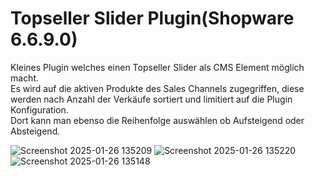 # Topseller Slider Plugin(Shopware 6.6.9.0)
Kleines Plugin welches einen Topseller Slider als CMS Element möglich macht.<br>
Es wird auf die aktiven Produkte des Sales Channels zugegriffen, diese werden nach Anzahl der Verkäufe sortiert und limitiert auf die Plugin Konfiguration.<br>
Dort kann man ebenso die Reihenfolge auswählen ob Aufsteigend oder Absteigend.<br>

![Screenshot 2025-01-26 135209](https://github.com/user-attachments/assets/b11be6a5-68b9-4cc5-bb94-d1b47794ad26)
![Screenshot 2025-01-26 135220](https://github.com/user-attachments/assets/e6c7a1d6-a588-4b61-9aa5-9a7c11740389)
![Screenshot 2025-01-26 135148](https://github.com/user-attachments/assets/66c6b689-d384-489b-b7b1-e4095ca05487)
